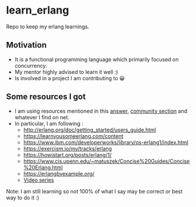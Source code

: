 # learn_erlang
Repo to keep my erlang learnings.

## Motivation

- It is a functional programming language which primarily focused on concurrency.
- My mentor highly advised to learn it well :)
- Is involved in a project I am contributing to 😀

## Some resources I got

- I am using resources mentioned in this [answer](https://stackoverflow.com/questions/1017017/what-is-the-best-way-to-learn-erlang), [community section](https://www.erlang.org/community) and whatever I find on net.
- In particular, I am following :
    - http://erlang.org/doc/getting_started/users_guide.html
    - https://learnyousomeerlang.com/content
    - https://www.ibm.com/developerworks/library/os-erlang1/index.html
    - https://exercism.io/my/tracks/erlang
    - https://howistart.org/posts/erlang/1/
    - https://www.cis.upenn.edu/~matuszek/Concise%20Guides/Concise%20Erlang.html
    - https://erlangbyexample.org/
    - [Video series](https://www.youtube.com/playlist?list=PLlML6SMLMRgAooeL26mW502jCgWikqx_n)

Note: I am still learning so not 100% of what I say may be correct or best way to do it :)
